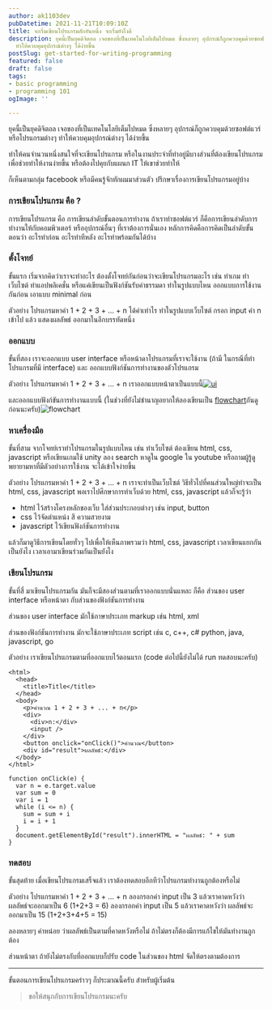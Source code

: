 ```yaml
---
author: ak1103dev
pubDatetime: 2021-11-21T10:09:10Z
title: จะเริ่มเขียนโปรแกรมสักอันหนึ่ง จะเริ่มยังไงดี
description: ยุคนี้เป็นยุคดิจิตอล เจอของที่เป็นเทคโนโลยีเต็มไปหมด ซึ่งหลายๆ อุปกรณ์ก็ถูกควบคุมด้วยซอฟต์แวร์หรือโปรแกรมต่างๆ
  ทำให้ควบคุมอุปกรณ์ต่างๆ ได้ง่ายขึ้น
postSlug: get-started-for-writing-programming
featured: false
draft: false
tags:
- basic programming
- programming 101
ogImage: ''

---
```

ยุคนี้เป็นยุคดิจิตอล เจอของที่เป็นเทคโนโลยีเต็มไปหมด ซึ่งหลายๆ อุปกรณ์ก็ถูกควบคุมด้วยซอฟต์แวร์หรือโปรแกรมต่างๆ ทำให้ควบคุมอุปกรณ์ต่างๆ ได้ง่ายขึ้น

ทำให้คนจำนวนหนึ่งสนใจที่จะเขียนโปรแกรม หรือในงานประจำที่ทำอยู่มีบางส่วนที่ต้องเขียนโปรแกรมเพื่อช่วยทำให้งานง่ายขึ้น หรือต้องไปคุยกับแผนก IT ให้เขาช่วยทำให้

ก็เห็นตามกลุ่ม facebook หรือมีคนรู้จักทักผมมาส่วนตัว ปรึกษาเรื่องการเขียนโปรแกรมอยู่บ้าง

### การเขียนโปรแกรม คือ ?

การเขียนโปรแกรม คือ การเขียนลำดับขั้นตอนการทำงาน ถ้าเราทำซอฟต์แวร์ ก็คือการเขียนลำดับการทำงานให้กับคอมพิวเตอร์ หรืออุปกรณ์อื่นๆ ที่เราต้องการนั่นเอง หลักการคิดคือการคิดเป็นลำดับขั้นตอนว่า อะไรทำก่อน อะไรทำทีหลัง อะไรทำพร้อมกันได้บ้าง

### ตั้งโจทย์

ขั้นแรก เริ่มจากคิดว่าเราจะทำอะไร ต้องตั้งโจทย์กันก่อนว่าจะเขียนโปรแกรมอะไร เช่น ทำเกม ทำเว็บไซต์ ทำแอปพลิเคชั่น หรือแค่เขียนเป็นฟังก์ชันรับค่าธรรมดา ทำในรูปแบบไหน ออกแบบการใช้งานกันก่อน เอาแบบ minimal ก่อน

ตัวอย่าง โปรแกรมหาค่า 1 + 2 + 3 + … + n ได้ค่าเท่าไร ทำในรูปแบบเว็บไซต์ กรอก input ค่า n เข้าไป แล้ว แสดงผลลัพธ์ ออกมาในอีกบรรทัดหนึ่ง

### ออกแบบ

ขั้นที่สอง เราจะออกแบบ user interface หรือหน้าดาโปรแกรมที่เราจะใช้งาน (ถ้ามี ในกรณีที่ทำโปรแกรมที่มี interface) และ ออกแบบฟังก์ชันการทำงานของตัวโปรแกรม

ตัวอย่าง โปรแกรมหาค่า 1 + 2 + 3 + … + n เราออกแบบหน้าตาเป็นแบบนี้[![ui](https://ak1103dev.com/static/e6a13fb93c8ccaaff47c40ebd6691b07/410f3/ui.png "ui")](https://ak1103dev.com/static/e6a13fb93c8ccaaff47c40ebd6691b07/410f3/ui.png)

และออกแบบฟังก์ขันการทำงานแบบนี้ (ในช่วงที่ยังไม่ชำนาญอยากให้ลองเขียนเป็น [flowchart](https://blog.nextzy.me/flowchart-101-f3ef25c3a92a)กันดูก่อนนะครับ)![flowchart](https://ak1103dev.com/static/3de73a7e89f1633cfb55477423f5f64c/f7a31/flowchart.png "flowchart")

### หาเครื่องมือ

ขั้นที่สาม จากโจทย์เราทำโปรแกรมในรูปแบบไหน เช่น ทำเว็บไซต์ ต้องเขียน html, css, javascript หรือเขียนเกมใช้ unity ลอง search หาดูใน google ใน youtube หรือถามผู้รู้ดู พยายามหาที่มีตัวอย่างการใช้งาน จะได้เข้าใจง่ายขึ้น

ตัวอย่าง โปรแกรมหาค่า 1 + 2 + 3 + … + n เราจะทำเป็นเว็บไซต์ วิธีทั่วไปที่คนส่วนใหญ่ทำจะเป็น html, css, javascript พอเราไปศึกษาการทำเว็บด้วย html, css, javascript แล้วก็จะรู้ว่า

* html ไว้สร้างโครงหลักของเว็บ ใส่ส่วนประกอบต่างๆ เช่น input, button
* css ไว้จัดตำแหน่ง สี ความสวยงาม
* javascript ไว้เขียนฟังก์ชันการทำงาน

แล้วก็มาดูวิธีการเขียนโดยทั่วๆ ไปเพื่อให้เห็นภาพรวมว่า html, css, javascript เวลาเขียนแยกกันเป็นยังไง เวลาเอามาเขียนร่วมกันเป็นยังไง

### เขียนโปรแกรม

ขั้นที่สี่ มาเขียนโปรแกรมกัน มันก็จะมีสองส่วนตามที่เราออกแบบนั่นแหละ ก็คือ ส่วนของ user interface หรือหน้าตา กับส่วนของฟังก์ชันการทำงาน

ส่วนของ user interface มักใช้ภาษาประเภท markup เช่น html, xml

ส่วนของฟังก์ชันการทำงาน มักจะใช้ภาษาประเภท script เช่น c, c++, c# python, java, javascript, go

ตัวอย่าง เราเขียนโปรแกรมตามที่ออกแบบไว้ตอนแรก (code ต่อไปนี้ยังไม่ได้ run ทดสอบนะครับ)

    <html>
      <head>
        <title>Title</title>
      </head>
      <body>
        <p>คำนวณ 1 + 2 + 3 + ... + n</p>
        <div>
          <div>n:</div>
          <input />
        </div>
        <button onclick="onClick()">คำนวณ</button>
        <div id="result">ผลลัพธ์:</div>
      </body>
    </html>

    function onClick(e) {
      var n = e.target.value
      var sum = 0
      var i = 1
      while (i <= n) {
        sum = sum + i
        i = i + 1
      }
      document.getElementById("result").innerHTML = "ผลลัพธ์: " + sum
    }

### ทดสอบ

ขั้นสุดท้าย เมื่อเขียนโปรแกรมเสร็จแล้ว เราต้องทดสอบอีกทีว่าโปรแกรมทำงานถูกต้องหรือไม่

ตัวอย่าง โปรแกรมหาค่า 1 + 2 + 3 + … + n ลองกรอกค่า input เป็น 3 แล้วเราคาดหวังว่า ผลลัพธ์จะออกมาเป็น 6 (1+2+3 = 6) ลองกรอกค่า input เป็น 5 แล้วเราคาดหวังว่า ผลลัพธ์จะออกมาเป็น 15 (1+2+3+4+5 = 15)

ลองหลายๆ ค่าหน่อย ว่าผลลัพธ์เป็นตามที่คาดหวังหรือไม่ ถ้าไม่ตรงก็ต้องมีการแก้ไขให้มันทำงานถูกต้อง

ส่วนหน้าตา ถ้ายังไม่ตรงกับที่ออกแบบก็ปรับ code ในส่วนของ html จัดให้ตรงตามต้องการ

***

ขั้นตอนการเขียนโปรแกรมคร่าวๆ ก็ประมาณนี้ครับ สำหรับผู้เริ่มต้น

> ขอให้สนุกกับการเขียนโปรแกรมนะครับ